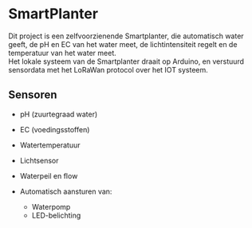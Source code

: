 # SmartPlanter

Dit project is een zelfvoorzienende Smartplanter, die automatisch water geeft, de pH en EC van het water meet, de lichtintensiteit regelt en de temperatuur van het water meet.  
Het lokale systeem van de Smartplanter draait op Arduino, en verstuurd sensordata met het LoRaWan protocol over het IOT systeem.

## Sensoren
  - pH (zuurtegraad water) 
  - EC (voedingsstoffen)
  - Watertemperatuur
  - Lichtsensor 
  - Waterpeil en flow
  
- Automatisch aansturen van:
  - Waterpomp
  - LED-belichting
  


